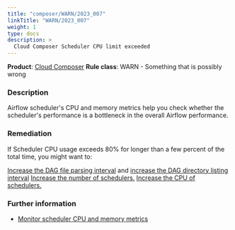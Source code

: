 ```yaml
---
title: "composer/WARN/2023_007"
linkTitle: "WARN/2023_007"
weight: 1
type: docs
description: >
  Cloud Composer Scheduler CPU limit exceeded
---
```


**Product**: [Cloud Composer](https://cloud.google.com/composer)
**Rule class**: WARN - Something that is possibly wrong

### Description

Airflow scheduler's CPU and memory metrics help you check whether the
scheduler's performance is a bottleneck in the overall Airflow performance.

### Remediation

If Scheduler CPU usage exceeds 80% for longer than a few percent of the total
time, you might want to:

[Increase the DAG file parsing interval](https://cloud.google.com/composer/docs/composer-2/optimize-environments#override-file-process)
and [increase the DAG directory listing interval](https://cloud.google.com/composer/docs/composer-2/optimize-environments#override-dir-list)
[Increase the number of schedulers.](https://cloud.google.com/composer/docs/composer-2/optimize-environments#scheduler-count)
[Increase the CPU of schedulers.](https://cloud.google.com/composer/docs/composer-2/optimize-environments#workloads-scheduler)



### Further information

- [Monitor scheduler CPU and memory metrics](https://cloud.google.com/composer/docs/composer-2/optimize-environments#monitor-scheduler)
